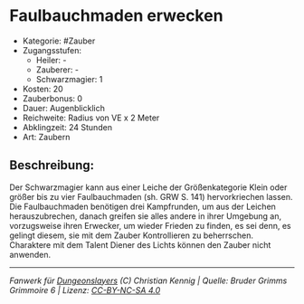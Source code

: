 # Faulbauchmaden erwecken  
- Kategorie: #Zauber  
- Zugangsstufen:  
  - Heiler: -  
  - Zauberer: -  
  - Schwarzmagier: 1  
- Kosten: 20  
- Zauberbonus: 0  
- Dauer: Augenblicklich  
- Reichweite: Radius von VE x 2 Meter  
- Abklingzeit: 24 Stunden  
- Art: Zaubern     

## Beschreibung:
Der Schwarzmagier kann aus einer Leiche der Größenkategorie Klein oder größer bis zu vier Faulbauchmaden (sh. GRW S. 141) hervorkriechen lassen.<br>Die Faulbauchmaden benötigen drei Kampfrunden, um aus der Leichen herauszubrechen, danach greifen sie alles andere in ihrer Umgebung an, vorzugsweise ihren Erwecker, um wieder Frieden zu finden, es sei denn, es gelingt diesem, sie mit dem Zauber Kontrollieren zu beherrschen. Charaktere mit dem Talent Diener des Lichts können den Zauber nicht anwenden.


___
*Fanwerk für [Dungeonslayers](https://www.dungeonslayers.net/) (C) Christian Kennig | Quelle: Bruder Grimms Grimmoire 6 | Lizenz: [CC-BY-NC-SA 4.0](https://creativecommons.org/licenses/by-nc-sa/4.0/deed.de)*